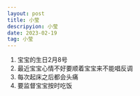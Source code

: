 ```yaml
---
layout: post
title: 小莹
descripyion: 小莹
date: 2023-02-19 
tag: 小莹
---
```

1. 宝宝的生日2月8号
2. 最近宝宝心情不好要顺着宝宝来不能唱反调
3. 每次起床之后都会头痛
4. 要监督宝宝按时吃饭
